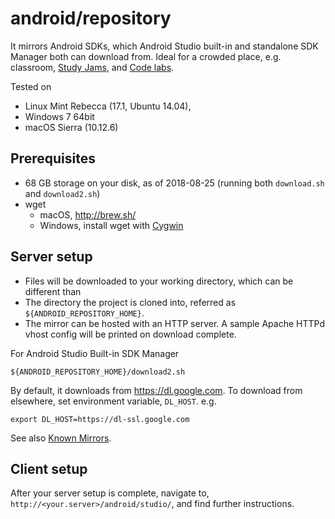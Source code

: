 # android/repository

It mirrors Android SDKs, which Android Studio built-in and
standalone SDK Manager both can download from. Ideal for a crowded place,
e.g. classroom, [Study Jams](http://developerstudyjams.com/),
and [Code labs](https://codelabs.developers.google.com/?cat=Android).

Tested on 

* Linux Mint Rebecca (17.1, Ubuntu 14.04),
* Windows 7 64bit
* macOS Sierra (10.12.6)

## Prerequisites

* 68 GB storage on your disk, as of 2018-08-25 (running both `download.sh` and `download2.sh`)
* wget
  * macOS, http://brew.sh/
  * Windows, install wget with [Cygwin](https://cygwin.com/install.html)

## Server setup

* Files will be downloaded to your working directory, which can be different than
* The directory the project is cloned into, referred as ```${ANDROID_REPOSITORY_HOME}```.
* The mirror can be hosted with an HTTP server. A sample Apache HTTPd vhost config will be printed on download complete.

For Android Studio Built-in SDK Manager
```
${ANDROID_REPOSITORY_HOME}/download2.sh
```

By default, it downloads from https://dl.google.com. To download from elsewhere,
set environment variable, ```DL_HOST```. e.g.

```
export DL_HOST=https://dl-ssl.google.com
```

See also [Known Mirrors](https://github.com/renfeng/android-repository/wiki/Known-Mirrors).

## Client setup

After your server setup is complete, navigate to, ```http://<your.server>/android/studio/```, and find further instructions.
